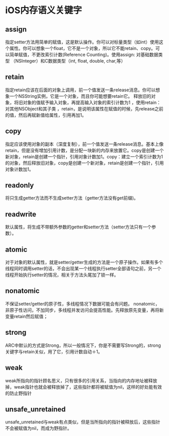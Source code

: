 # iOS内存语义关键字
## assign
指定setter方法用简单的赋值，这是默认操作。你可以对标量类型（如int）使用这个属性。你可以想象一个float，它不是一个对象，所以它不能retain、copy。可以简单赋值，不更改索引计数(Reference Counting)。使用assign: 对基础数据类型 （NSInteger）和C数据类型（int, float, double, char,等）
## retain
指定retain应该在后面的对象上调用，前一个值发送一条release消息。你可以想象一个NSString实例，它是一个对象，而且你可能想要retain它。 释放旧的对象，将旧对象的值赋予输入对象，再提高输入对象的索引计数为1 ，使用retain： 对其他NSObject和其子类 ，retain，是说明该属性在赋值的时候，先release之前的值，然后再赋新值给属性，引用再加1。
##  copy
指定应该使用对象的副本（深度复制），前一个值发送一条release消息。基本上像retain，但是没有增加引用计数，是分配一块新的内存来放置它。copy是创建一个新对象，retain是创建一个指针，引用对象计数加1。copy：建立一个索引计数为1的对象，然后释放旧对象，copy是创建一个新对象，retain是创建一个指针，引用对象计数加1。
## readonly
将只生成getter方法而不生成setter方法（getter方法没有get前缀)。
## readwrite
默认属性，将生成不带额外参数的getter和setter方法（setter方法只有一个参数）。
## atomic
对于对象的默认属性，就是setter/getter生成的方法是一个原子操作。如果有多个线程同时调用setter的话，不会出现某一个线程执行setter全部语句之前，另一个线程开始执行setter的情况，相关于方法头尾加了锁一样。
## nonatomic
不保证setter/getter的原子性，多线程情况下数据可能会有问题。
nonatomic，非原子性访问，不加同步，多线程并发访问会提高性能。先释放原先变量，再将新变量retain然后赋值；
## strong
ARC中默认的方式是Strong，所以一般情况下，你是不需要写Strong的，strong关键字与retain关似，用了它，引用计数自动＋1。
## weak
weak所指向的指针顾名思义，只有很多的引用关系，当指向的内存地址被释放掉，weak指针也就会被释放掉了，这些指针都将被赋值为nil，这样的好处能有效的防止野指针
## unsafe_unretained
unsafe_unretained与weak有点类似，但是当所指向的指针被释放后，这些指针不会被赋值为nil，而成为野指针。
